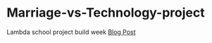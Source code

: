 # Marriage-vs-Technology-project
Lambda school project build week
[Blog Post](https://medium.com/@jordanhensiek3d/marriage-vs-technology-6dd81be9aaba?sk=89786b625fcaaef465322737f4a16a29)
